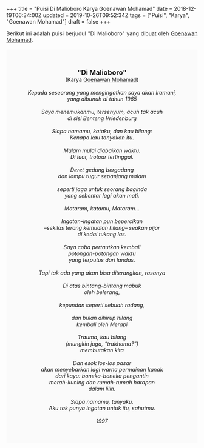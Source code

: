 +++
title = "Puisi Di Malioboro Karya Goenawan Mohamad"
date = 2018-12-19T06:34:00Z
updated = 2019-10-26T09:52:34Z
tags = ["Puisi", "Karya", "Goenawan Mohamad"]
draft = false
+++

<div dir="ltr" style="text-align: left;" trbidi="on"><div style="text-align: justify;">Berikut ini adalah puisi berjudul "Di Malioboro" yang dibuat oleh <a href="https://ensiklopedia.kemdikbud.go.id/sastra/artikel/Goenawan_Mohamad" target="_blank">Goenawan Mohamad</a>. </div><br /><div style="background: #FAFAFA; font-size: 14px; height: auto; margin: 0 auto; padding: 50px; text-align: center; width: auto;"><span style="font-size: 18px;"><b>"Di Malioboro"</b></span><br />(Karya <a href="https://www.sekata.web.id/tags/goenawan-mohamad" target="_blank">Goenawan Mohamad)</a> <br /><br /><i>Kepada seseorang yang mengingatkan saya akan Iramani,</i><br /><i>yang dibunuh di tahun 1965</i><br /><br /><i>Saya menemukanmu, tersenyum, acuh tak acuh</i><br /><i>di sisi Benteng Vriedenburg</i><br /><br /><i>Siapa namamu, kataku, dan kau bilang:</i><br /><i>Kenapa kau tanyakan itu.</i><br /><br /><i>Malam mulai diabaikan waktu.</i><br /><i>Di luar, trotoar tertinggal.</i><br /><br /><i>Deret gedung bergadang</i><br /><i>dan lampu tugur sepanjang malam</i><br /><br /><i>seperti jaga untuk seorang baginda</i><br /><i>yang sebentar lagi akan mati.</i><br /><br /><i>Mataram, katamu, Mataram…</i><br /><br /><i>Ingatan-ingatan pun bepercikan</i><br /><i>–sekilas terang kemudian hilang– seakan pijar</i><br /><i>di kedai tukang las.</i><br /><br /><i>Saya coba pertautkan kembali</i><br /><i>potongan-potongan waktu</i><br /><i>yang terputus dari landas.</i><br /><br /><i>Tapi tak ada yang akan bisa diterangkan, rasanya</i><br /><br /><i>Di atas bintang-bintang mabuk</i><br /><i>oleh belerang,</i><br /><br /><i>kepundan seperti sebuah radang,</i><br /><br /><i>dan bulan dihirup hilang</i><br /><i>kembali oleh Merapi</i><br /><br /><i>Trauma, kau bilang</i><br /><i>(mungkin juga, “trakhoma?”)</i><br /><i>membutakan kita</i><br /><br /><i>Dan esok los-los pasar</i><br /><i>akan menyebarkan lagi warna permainan kanak</i><br /><i>dari kayu: boneka-boneka pengantin</i><br /><i>merah-kuning dan rumah-rumah harapan</i><br /><i>dalam lilin.</i><br /><br /><i>Siapa namamu, tanyaku.</i><br /><i>Aku tak punya ingatan untuk itu, sahutmu.</i><br /><br /><i>1997</i> </div></div>
